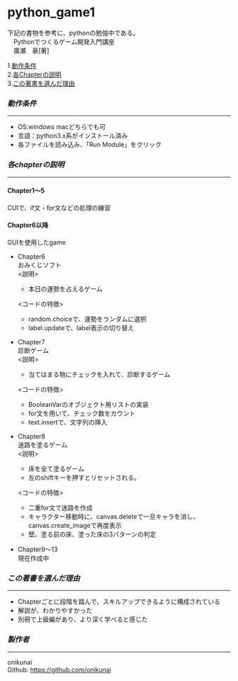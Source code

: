 # **python_game1**
下記の書物を参考に、pythonの勉強中である。  
　Pythonでつくるゲーム開発入門講座  
　廣瀬　豪[著]  

1.[動作条件](#動作条件)  
2.[各Chapterの説明](#各chapterの説明)  
3.[この著書を選んだ理由](#この著書を選んだ理由)  

### *動作条件*
---
* OS:windows macどちらでも可  
* 言語：python3.x系がインストール済み  
* 各ファイルを読み込み、「Run Module」をクリック  


### *各chapterの説明*
---
#### Chapter1〜5
 CUIで、if文・for文などの処理の練習
<br>

#### Chapter6以降
 GUIを使用したgame
  * Chapter6  
    おみくじソフト  
    <説明>  
      * 本日の運勢を占えるゲーム  

    <コードの特徴>
      * random.choiceで、運勢をランダムに選択  
      * label.updateで、label表示の切り替え  
  * Chapter7  
    診断ゲーム  
    <説明>  
    * 当てはまる物にチェックを入れて、診断するゲーム  

    <コードの特徴>
    * BooleanVarのオブジェクト用リストの実装  
    * for文を用いて、チェック数をカウント  
    * text.insertで、文字列の挿入  
  * Chapter8  
    迷路を塗るゲーム  
    <説明>
    * 床を全て塗るゲーム  
    * 左のshiftキーを押すとリセットされる。  

    <コードの特徴>
    * 二重for文で迷路を作成  
    * キャラクター移動時に、canvas.deleteで一旦キャラを消し、canvas.create_imageで再度表示  
    * 壁、塗る前の床、塗った床の3パターンの判定  
  * Chapter9〜13  
    現在作成中  

### *この著書を選んだ理由*
---
* Chapterごとに段階を踏んで、スキルアップできるように構成されている  
* 解説が、わかりやすかった  
* 別冊で上級編があり、より深く学べると感じた  

### *製作者*
---
onikunai  
Github: https://github.com/onikunai  